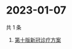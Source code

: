 # 2023-01-07

共 1 条

<!-- BEGIN -->
<!-- 最后更新时间 Sat Jan 07 2023 03:02:16 GMT+0800 (China Standard Time) -->

1. [第十版新冠诊疗方案](https://www.zhihu.com/search?q=第十版新冠诊疗方案)

<!-- END -->
